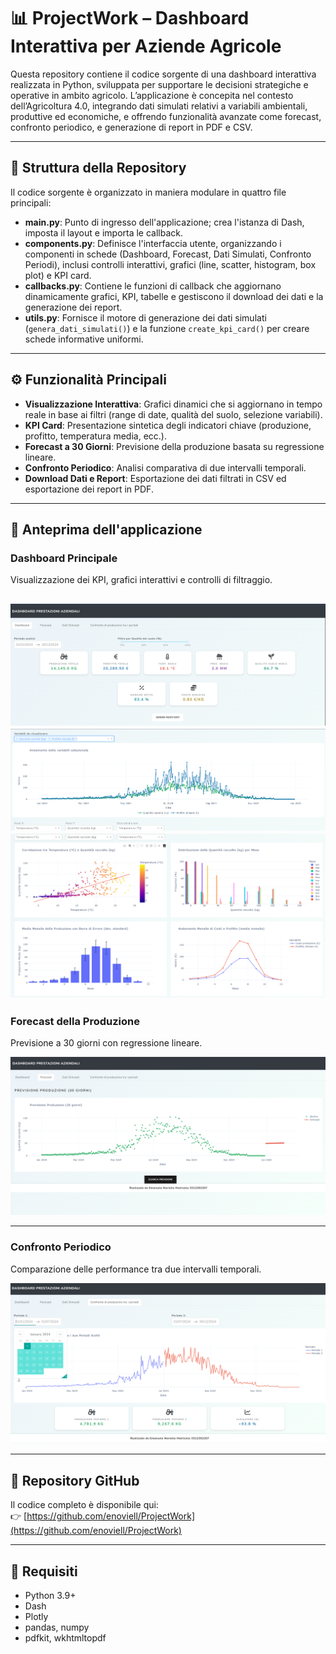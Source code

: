 # 📊 ProjectWork – Dashboard Interattiva per Aziende Agricole

Questa repository contiene il codice sorgente di una dashboard interattiva realizzata in Python, sviluppata per supportare le decisioni strategiche e operative in ambito agricolo. L’applicazione è concepita nel contesto dell’Agricoltura 4.0, integrando dati simulati relativi a variabili ambientali, produttive ed economiche, e offrendo funzionalità avanzate come forecast, confronto periodico, e generazione di report in PDF e CSV.

---

## 📁 Struttura della Repository

Il codice sorgente è organizzato in maniera modulare in quattro file principali:

- **main.py**: Punto di ingresso dell'applicazione; crea l'istanza di Dash, imposta il layout e importa le callback.
- **components.py**: Definisce l'interfaccia utente, organizzando i componenti in schede (Dashboard, Forecast, Dati Simulati, Confronto Periodi), inclusi controlli interattivi, grafici (line, scatter, histogram, box plot) e KPI card.
- **callbacks.py**: Contiene le funzioni di callback che aggiornano dinamicamente grafici, KPI, tabelle e gestiscono il download dei dati e la generazione dei report.
- **utils.py**: Fornisce il motore di generazione dei dati simulati (`genera_dati_simulati()`) e la funzione `create_kpi_card()` per creare schede informative uniformi.

---

## ⚙️ Funzionalità Principali

- **Visualizzazione Interattiva**: Grafici dinamici che si aggiornano in tempo reale in base ai filtri (range di date, qualità del suolo, selezione variabili).
- **KPI Card**: Presentazione sintetica degli indicatori chiave (produzione, profitto, temperatura media, ecc.).
- **Forecast a 30 Giorni**: Previsione della produzione basata su regressione lineare.
- **Confronto Periodico**: Analisi comparativa di due intervalli temporali.
- **Download Dati e Report**: Esportazione dei dati filtrati in CSV ed esportazione dei report in PDF.

---

## 🌾 Anteprima dell'applicazione

### Dashboard Principale  
Visualizzazione dei KPI, grafici interattivi e controlli di filtraggio.

![Dashboard](./img/dashboard.png)
![Dashboard](./img/dashboard-1.png)
![Dashboard](./img/dashboard-2.png)
---

### Forecast della Produzione  
Previsione a 30 giorni con regressione lineare.

![Forecast](./img/foreecast.png)


---

### Confronto Periodico  
Comparazione delle performance tra due intervalli temporali.

![Confronto](./img/confronto.png)

---

## 🔗 Repository GitHub

Il codice completo è disponibile qui:  
👉 [https://github.com/enoviell/ProjectWork](https://github.com/enoviell/ProjectWork)

---

## 🧪 Requisiti

- Python 3.9+
- Dash
- Plotly
- pandas, numpy
- pdfkit, wkhtmltopdf



